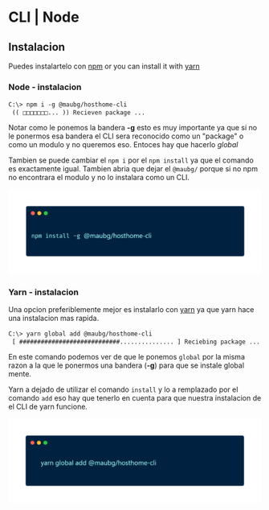 
# CLI | Node

## Instalacion

Puedes instalartelo con [npm](https://www.npmjs.com/package/@maubg/hosthome-cli) or you can install it with [yarn](https://yarnpkg.com/package/@maubg/hosthome-cli)

### Node - instalacion

```
C:\> npm i -g @maubg/hosthome-cli
 (( □□□□□□□... )) Recieven package ...
```

Notar como le ponemos la bandera **-g** esto es muy importante ya que si no le ponermos esa bandera el CLI sera reconocido como un "package" o como un modulo y no queremos eso. Entoces hay que hacerlo *global*

Tambien se puede cambiar el `npm i` por el `npm install` ya que el comando es exactamente igual. Tambien abria que dejar el `@maubg/` porque si no npm no encontrara el modulo y no lo instalara como un CLI.

![CLI-Node](https://raw.githubusercontent.com/HostHome-of/website/main/src/static/images/cli.png)

### Yarn - instalacion

Una opcion preferiblemente mejor es instalarlo con [yarn](https://yarnpkg.com/package/@maubg/hosthome-cli) ya que yarn hace una instalacion mas rapida.

```
C:\> yarn global add @maubg/hosthome-cli
 [ ############################............... ] Reciebing package ...
```

En este comando podemos ver de que le ponemos `global` por la misma razon a la que le ponermos una bandera (**-g**) para que se instale global mente.

Yarn a dejado de utilizar el comando `install` y lo a remplazado por el comando `add` eso hay que tenerlo en cuenta para que nuestra instalacion de el CLI de yarn funcione.

![CLI-Node](https://raw.githubusercontent.com/HostHome-of/website/main/src/static/images/cli-yarn.png)